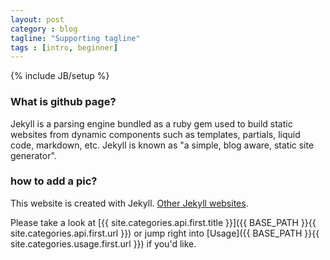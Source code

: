 ```yaml
---
layout: post
category : blog
tagline: "Supporting tagline"
tags : [intro, beginner]
---
```

{% include JB/setup %}

### What is github page?

Jekyll is a parsing engine bundled as a ruby gem used to build static websites from
dynamic components such as templates, partials, liquid code, markdown, etc. Jekyll is known as "a simple, blog aware, static site generator".

### how to add a pic?

This website is created with Jekyll. [Other Jekyll websites](https://github.com/mojombo/jekyll/wiki/Sites).

Please take a look at [{{ site.categories.api.first.title }}]({{ BASE_PATH }}{{ site.categories.api.first.url }})
or jump right into [Usage]({{ BASE_PATH }}{{ site.categories.usage.first.url }}) if you'd like.